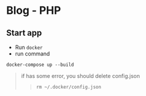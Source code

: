 # Blog - PHP

## Start app

- Run `docker`
- run command

```docker
docker-compose up --build
```

> if has some error, you should delete config.json
>
> > `rm ~/.docker/config.json`
